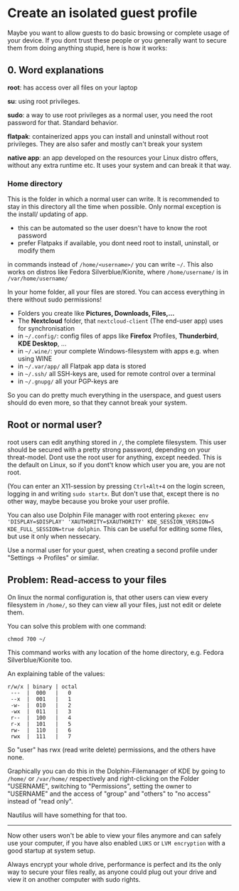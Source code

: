 # Create an isolated guest profile

Maybe you want to allow guests to do basic browsing or complete usage of your device. If you dont trust these people or you generally want to secure them from doing anything stupid, here is how it works:

## 0. Word explanations
**root**: has access over all files on your laptop

**su**: using root privileges.

**sudo**: a way to use root privileges as a normal user, you need the root password for that. Standard behavior.

**flatpak**: containerized apps you can install and uninstall without root privileges. They are also safer and mostly can't break your system

**native app**: an app developed on the resources your Linux distro offers, without any extra runtime etc. It uses your system and can break it that way.

### Home directory
This is the folder in which a normal user can write. It is recommended to stay in this directory all the time when possible. Only normal exception is the install/ updating of app.

- this can be automated so the user doesn't have to know the root password
- prefer Flatpaks if available, you dont need root to install, uninstall, or modify them

in commands instead of `/home/<username>/` you can write `~/`. This also works on distros like Fedora Silverblue/Kionite, where 
`/home/username/` is in `/var/home/username/`

In your home folder, all your files are stored. You can access everything in there without sudo permissions!
- Folders you create like **Pictures, Downloads, Files,...**
- The **Nextcloud** folder, that `nextcloud-client` (The end-user app) uses for synchronisation
- in `~/.config/`: config files of apps like **Firefox** Profiles, **Thunderbird**, **KDE Desktop**, ...
- in `~/.wine/`: your complete Windows-filesystem with apps e.g. when using WINE
- in `~/.var/app/` all Flatpak app data is stored
- in `~/.ssh/` all SSH-keys are, used for remote control over a terminal
- in `~/.gnupg/` all your PGP-keys are

So you can do pretty much everything in the userspace, and guest users should do even more, so that they cannot break your system.

## Root or normal user?
root users can edit anything stored in `/`, the complete filesystem. This user should be secured with a pretty strong password, depending on your threat-model. Dont use the root user for anything, except needed. This is the default on Linux, so if you dont't know which user you are, you are not root.

(You can enter an X11-session by pressing `Ctrl+Alt+4` on the login screen, logging in and writing `sudo startx`. But don't use that, except there is no other way, maybe because you broke your user profile.

You can also use Dolphin File manager with root entering `pkexec env 'DISPLAY=$DISPLAY' 'XAUTHORITY=$XAUTHORITY' KDE_SESSION_VERSION=5 KDE_FULL_SESSION=true dolphin`. This can be useful for editing some files, but use it only when nessecary.

Use a normal user for your guest, when creating a second profile under "Settings -> Profiles" or similar.

## Problem: Read-access to your files
On linux the normal configuration is, that other users can view every filesystem in `/home/`, so they can view all your files, just not edit or delete them.

You can solve this problem with one command:

```chmod 700 ~/```

This command works with any location of the home directory, e.g. Fedora Silverblue/Kionite too.

An explaining table of the values:
```
r/w/x | binary | octal
 ---  |  000   |   0
 --x  |  001   |   1
 -w-  |  010   |   2
 -wx  |  011   |   3
 r--  |  100   |   4
 r-x  |  101   |   5
 rw-  |  110   |   6
 rwx  |  111   |   7
```

So "user" has rwx (read write delete) permissions, and the others have none.

Graphically you can do this in the Dolphin-Filemanager of KDE by going to `/home/` or `/var/home/` respectively and right-clicking on the Folder "USERNAME", switching to "Permissions", setting the owner to "USERNAME" and the access of "group" and "others" to "no access" instead of "read only".

Nautilus will have something for that too.

---

Now other users won't be able to view your files anymore and can safely use your computer, if you have also enabled `LUKS` or `LVM encryption` with a good startup at system setup.

Always encrypt your whole drive, performance is perfect and its the only way to secure your files really, as anyone could plug out your drive and view it on another computer with sudo rights.
